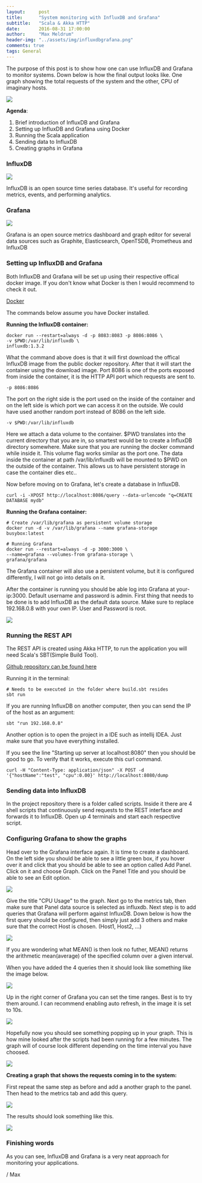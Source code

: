 ```yaml
---
layout:     post
title:      "System monitoring with InfluxDB and Grafana"
subtitle:   "Scala & Akka HTTP"
date:       2016-08-31 17:00:00
author:     "Max Meldrum"
header-img: "../assets/img/influxdbgrafana.png"
comments: true
tags: General
---
```


The purpose of this post is to show how one can use InfluxDB and Grafana to monitor systems. 
Down below is how the final output looks like. One graph showing the total requests of the system and the other, CPU of imaginary hosts.

![](../assets/img/posts/influxdb-grafana/datavisualyappl.PNG)

**Agenda**:

1. Brief introduction of InfluxDB and Grafana
2. Setting up InfluxDB and Grafana using Docker
3. Running the Scala application
4. Sending data to InfluxDB
5. Creating graphs in Grafana


### InfluxDB

![](../assets/img/posts/influxdb-grafana/influxdbsmall.png)

InfluxDB is an open source time series database. It's useful for recording metrics, events, and performing analytics.

### Grafana

![](../assets/img/posts/influxdb-grafana/grafana.png)

Grafana is an open source metrics dashboard and graph editor for several data sources such as Graphite, Elasticsearch, OpenTSDB, Prometheus and InfluxDB

### Setting up InfluxDB and Grafana

Both InfluxDB and Grafana will be set up using their respective offical docker image. If you don't know what Docker is then I would recommend to check it out.

[Docker](https://www.docker.com/)

The commands below assume you have Docker installed.

**Running the InfluxDB container:**

    docker run --restart=always -d -p 8083:8083 -p 8086:8086 \
    -v $PWD:/var/lib/influxdb \
    influxdb:1.3.2

What the command above does is that it will first download the offical InfluxDB image from the public docker repository. After that it will start the container using the download image. 
Port 8086 is one of the ports exposed from inside the container, it is the HTTP API port which requests are sent to.

    -p 8086:8086

The port on the right side is the port used on the inside of the container and on the left side is which port we can access it on the outside. 
We could have used another random port instead of 8086 on the left side.

    -v $PWD:/var/lib/influxdb

Here we attach a data volume to the container. $PWD translates into the current directory that you are in, so smartest would be to create a InfluxDB directory somewhere. 
Make sure that you are running the docker command while inside it. This volume flag works similar as the port one. 
The data inside the container at path /var/lib/influxdb will be mounted to $PWD on the outside of the container. 
This allows us to have persistent storage in case the container dies etc..


Now before moving on to Grafana, let's create a database in InfluxDB.

    curl -i -XPOST http://localhost:8086/query --data-urlencode "q=CREATE DATABASE mydb"


**Running the Grafana container:**

    # Create /var/lib/grafana as persistent volume storage
    docker run -d -v /var/lib/grafana --name grafana-storage busybox:latest

    # Running Grafana
    docker run --restart=always -d -p 3000:3000 \
    --name=grafana --volumes-from grafana-storage \
    grafana/grafana

The Grafana container will also use a persistent volume, but it is configured differently, I will not go into details on it.


After the container is running you should be able log into Grafana at your-ip:3000. Default username and password is admin. 
First thing that needs to be done is to add InfluxDB as the default data source. 
Make sure to replace 192.168.0.8 with your own IP. User and Password is root.

![](../assets/img/posts/influxdb-grafana/datasource.png)


### Running the REST API

The REST API is created using Akka HTTP, to run the application you will need Scala's SBT(Simple Build Tool). 

[Github repository can be found here](https://github.com/Max-Meldrum/influxdb-grafana-scala-example)

Running it in the terminal:
    
    # Needs to be executed in the folder where build.sbt resides
    sbt run

If you are running InfluxDB on another computer, then you can send the IP of the host as an argument:

    sbt "run 192.168.0.8"

Another option is to open the project in a IDE such as intellij IDEA. Just make sure that you have everything installed.


If you see the line "Starting up server at localhost:8080" then you should be good to go. To verify that it works, execute this curl command.

    curl -H "Content-Type: application/json" -X POST -d '{"hostName":"test", "cpu":0.00}' http://localhost:8080/dump



### Sending data into InfluxDB

In the project repository there is a folder called scripts. Inside it there are 4 shell scripts that continuously send requests to the REST interface and forwards it to InfluxDB.
Open up 4 terminals and start each respective script.


### Configuring Grafana to show the graphs

Head over to the Grafana interface again. It is time to create a dashboard. On the left side you should be able to see a little green box, 
if you hover over it and click that you should be able to see an option called Add Panel. Click on it and choose Graph. Click on the Panel Title and you should be able to see an Edit option. 


![](../assets/img/posts/influxdb-grafana/grafanaCreateGraph.png)

Give the title "CPU Usage" to the graph. Next go to the metrics tab, then make sure that Panel data source is selected as influxdb. Next step is to add queries that Grafana will perform against InfluxDB. Down below is how the first query should be configured, then simply just add 3 others and make sure that the correct Host is chosen. (Host1, Host2, ...)

![](../assets/img/posts/influxdb-grafana/firstcpuquery.png)

If you are wondering what MEAN() is then look no futher, MEAN() returns the arithmetic mean(average) of the specified column over a given interval.

When you have added the 4 queries then it should look like something like the image below.


![](../assets/img/posts/influxdb-grafana/grafanacpuqueries.png)


Up in the right corner of Grafana you can set the time ranges. Best is to try them around. I can recommend enabling auto refresh, in the image it is set to 10s.

![](../assets/img/posts/influxdb-grafana/grafanaintervals.png)


Hopefully now you should see something popping up in your graph. This is how mine looked after the scripts had been running for a few minutes. The graph will of course look different depending on the time interval you have choosed.


![](../assets/img/posts/influxdb-grafana/cpuusage.PNG)


**Creating a graph that shows the requests coming in to the system:**

First repeat the same step as before and add a another graph to the panel. Then head to the metrics tab and add this query.

![](../assets/img/posts/influxdb-grafana/requestsquery.png)

The results should look something like this.

![](../assets/img/posts/influxdb-grafana/requests.PNG)


### Finishing words

As you can see, InfluxDB and Grafana is a very neat approach for monitoring your applications.

/ Max







